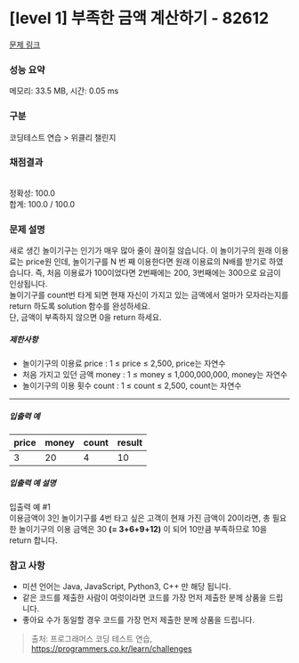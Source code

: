 # [level 1] 부족한 금액 계산하기 - 82612 

[문제 링크](https://school.programmers.co.kr/learn/courses/30/lessons/82612?language=javascript) 

### 성능 요약

메모리: 33.5 MB, 시간: 0.05 ms

### 구분

코딩테스트 연습 > 위클리 챌린지

### 채점결과

<br/>정확성: 100.0<br/>합계: 100.0 / 100.0

### 문제 설명

<p style="user-select: auto;">새로 생긴 놀이기구는 인기가 매우 많아 줄이 끊이질 않습니다. 이 놀이기구의 원래 이용료는 price원 인데, 놀이기구를 N 번 째 이용한다면 원래 이용료의 N배를 받기로 하였습니다. 즉, 처음 이용료가 100이었다면 2번째에는 200, 3번째에는 300으로 요금이 인상됩니다.<br style="user-select: auto;">
놀이기구를 count번 타게 되면 현재 자신이 가지고 있는 금액에서 얼마가 모자라는지를 return 하도록 solution 함수를 완성하세요.<br style="user-select: auto;">
단, 금액이 부족하지 않으면 0을 return 하세요.</p>

<h5 style="user-select: auto;">제한사항</h5>

<ul style="user-select: auto;">
<li style="user-select: auto;">놀이기구의 이용료 price : 1 ≤ price ≤ 2,500, price는 자연수</li>
<li style="user-select: auto;">처음 가지고 있던 금액 money : 1 ≤ money ≤ 1,000,000,000, money는 자연수</li>
<li style="user-select: auto;">놀이기구의 이용 횟수 count : 1 ≤ count ≤ 2,500, count는 자연수</li>
</ul>

<hr style="user-select: auto;">

<h5 style="user-select: auto;">입출력 예</h5>
<table class="table" style="user-select: auto;">
        <thead style="user-select: auto;"><tr style="user-select: auto;">
<th style="user-select: auto;">price</th>
<th style="user-select: auto;">money</th>
<th style="user-select: auto;">count</th>
<th style="user-select: auto;">result</th>
</tr>
</thead>
        <tbody style="user-select: auto;"><tr style="user-select: auto;">
<td style="user-select: auto;">3</td>
<td style="user-select: auto;">20</td>
<td style="user-select: auto;">4</td>
<td style="user-select: auto;">10</td>
</tr>
</tbody>
      </table>
<h5 style="user-select: auto;">입출력 예 설명</h5>

<p style="user-select: auto;">입출력 예 #1<br style="user-select: auto;">
이용금액이 3인 놀이기구를 4번 타고 싶은 고객이 현재 가진 금액이 20이라면, 총 필요한 놀이기구의 이용 금액은 30 <strong style="user-select: auto;">(= 3+6+9+12)</strong> 이 되어 10만큼 부족하므로 10을 return 합니다.</p>

<h3 style="user-select: auto;">참고 사항</h3>

<ul style="user-select: auto;">
<li style="user-select: auto;">미션 언어는 Java, JavaScript, Python3, C++ 만 해당 됩니다.</li>
<li style="user-select: auto;">같은 코드를 제출한 사람이 여럿이라면 코드를 가장 먼저 제출한 분께 상품을 드립니다.</li>
<li style="user-select: auto;">좋아요 수가 동일할 경우 코드를 가장 먼저 제출한 분께 상품을 드립니다.</li>
</ul>


> 출처: 프로그래머스 코딩 테스트 연습, https://programmers.co.kr/learn/challenges